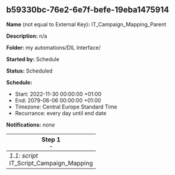 ## b59330bc-76e2-6e7f-befe-19eba1475914

**Name** (not equal to External Key)**:** IT_Campaign_Mapping_Parent

**Description:** n/a

**Folder:** my automations/DIL Interface/

**Started by:** Schedule

**Status:** Scheduled

**Schedule:**

* Start: 2022-11-30 00:00:00 +01:00
* End: 2079-06-06 00:00:00 +01:00
* Timezone: Central Europe Standard Time
* Recurrance: every day until end date

**Notifications:** _none_


| Step 1<br>_<small>-</small>_ |
| --- |
| _1.1: script_<br>IT_Script_Campaign_Mapping |

